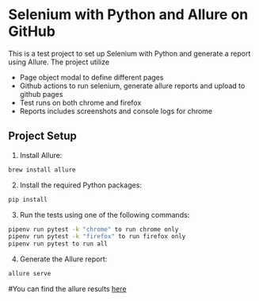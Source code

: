 # Selenium with Python and Allure on GitHub

This is a test project to set up Selenium with Python and generate a report using Allure.
The project utilize 
- Page object modal to define different pages
- Github actions to run selenium, generate allure reports and upload to github pages
- Test runs on both chrome and firefox
- Reports includes screenshots and console logs for chrome

## Project Setup

1. Install Allure:
```bash
brew install allure
```
2. Install the required Python packages:
```bash
pip install
```
3. Run the tests using one of the following commands:
```bash
pipenv run pytest -k "chrome" to run chrome only
pipenv run pytest -k "firefox" to run firefox only
pipenv run pytest to run all
```
4. Generate the Allure report:
```bash
allure serve
```

#You can find the allure results [here](https://alyaothman14.github.io/selenium-python/selenium/)

